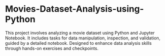 # Movies-Dataset-Analysis-using-Python
This project involves analyzing a movie dataset using Python and Jupyter Notebook. It includes tasks for data manipulation, inspection, and validation, guided by a detailed notebook. Designed to enhance data analysis skills through hands-on exercises and checkpoints.
